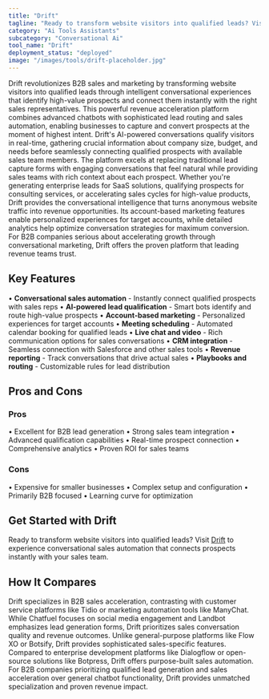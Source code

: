 ```yaml
---
title: "Drift"
tagline: "Ready to transform website visitors into qualified leads? Visit [Drift](https://www.drift.com) to experience conversational sales automation that conn..."
category: "Ai Tools Assistants"
subcategory: "Conversational Ai"
tool_name: "Drift"
deployment_status: "deployed"
image: "/images/tools/drift-placeholder.jpg"
---
```

Drift revolutionizes B2B sales and marketing by transforming website visitors into qualified leads through intelligent conversational experiences that identify high-value prospects and connect them instantly with the right sales representatives. This powerful revenue acceleration platform combines advanced chatbots with sophisticated lead routing and sales automation, enabling businesses to capture and convert prospects at the moment of highest intent. Drift's AI-powered conversations qualify visitors in real-time, gathering crucial information about company size, budget, and needs before seamlessly connecting qualified prospects with available sales team members. The platform excels at replacing traditional lead capture forms with engaging conversations that feel natural while providing sales teams with rich context about each prospect. Whether you're generating enterprise leads for SaaS solutions, qualifying prospects for consulting services, or accelerating sales cycles for high-value products, Drift provides the conversational intelligence that turns anonymous website traffic into revenue opportunities. Its account-based marketing features enable personalized experiences for target accounts, while detailed analytics help optimize conversation strategies for maximum conversion. For B2B companies serious about accelerating growth through conversational marketing, Drift offers the proven platform that leading revenue teams trust.

## Key Features

• **Conversational sales automation** - Instantly connect qualified prospects with sales reps
• **AI-powered lead qualification** - Smart bots identify and route high-value prospects
• **Account-based marketing** - Personalized experiences for target accounts
• **Meeting scheduling** - Automated calendar booking for qualified leads
• **Live chat and video** - Rich communication options for sales conversations
• **CRM integration** - Seamless connection with Salesforce and other sales tools
• **Revenue reporting** - Track conversations that drive actual sales
• **Playbooks and routing** - Customizable rules for lead distribution

## Pros and Cons

### Pros
• Excellent for B2B lead generation
• Strong sales team integration
• Advanced qualification capabilities
• Real-time prospect connection
• Comprehensive analytics
• Proven ROI for sales teams

### Cons
• Expensive for smaller businesses
• Complex setup and configuration
• Primarily B2B focused
• Learning curve for optimization

## Get Started with Drift

Ready to transform website visitors into qualified leads? Visit [Drift](https://www.drift.com) to experience conversational sales automation that connects prospects instantly with your sales team.

## How It Compares

Drift specializes in B2B sales acceleration, contrasting with customer service platforms like Tidio or marketing automation tools like ManyChat. While Chatfuel focuses on social media engagement and Landbot emphasizes lead generation forms, Drift prioritizes sales conversation quality and revenue outcomes. Unlike general-purpose platforms like Flow XO or Botsify, Drift provides sophisticated sales-specific features. Compared to enterprise development platforms like Dialogflow or open-source solutions like Botpress, Drift offers purpose-built sales automation. For B2B companies prioritizing qualified lead generation and sales acceleration over general chatbot functionality, Drift provides unmatched specialization and proven revenue impact.